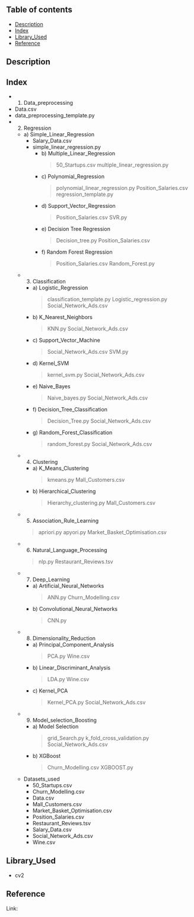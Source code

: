 ## Table of contents
* [Description](#description)
* [Index](#index)
* [Library_Used](#library_used)
* [Reference](#reference)

## Description


## Index
* 1) Data_preprocessing
 * Data.csv
 * data_preprocessing_template.py
* 2) Regression
  * a) Simple_Linear_Regression
    * Salary_Data.csv
    * simple_linear_regression.py
      * b) Multiple_Linear_Regression
        > 50_Startups.csv
        > multiple_linear_regression.py
      * c) Polynomial_Regression
        > polynomial_linear_regression.py
        > Position_Salaries.csv
        > regression_template.py
      * d) Support_Vector_Regression
        > Position_Salaries.csv
        > SVR.py
      * e) Decision Tree Regression
        > Decision_tree.py
        > Position_Salaries.csv
      * f) Random Forest Regression
        > Position_Salaries.csv
        > Random_Forest.py
  * 3) Classification
    * a) Logistic_Regression
      > classification_template.py
      > Logistic_regression.py
      > Social_Network_Ads.csv
    * b) K_Nearest_Neighbors
      > KNN.py
      > Social_Network_Ads.csv
    * c) Support_Vector_Machine
      > Social_Network_Ads.csv
      > SVM.py
    * d) Kernel_SVM
      > kernel_svm.py
      > Social_Network_Ads.csv
    * e) Naive_Bayes
      > Naive_bayes.py
      > Social_Network_Ads.csv
    * f) Decision_Tree_Classification
      > Decision_Tree.py
      > Social_Network_Ads.csv
    * g) Random_Forest_Classification
      > random_forest.py
      > Social_Network_Ads.csv
  * 4) Clustering
    * a) K_Means_Clustering
      > kmeans.py
      > Mall_Customers.csv
    * b) Hierarchical_Clustering
      > Hierarchy_clustering.py
      > Mall_Customers.csv
  * 5) Association_Rule_Learning
    > apriori.py
    > apyori.py
    > Market_Basket_Optimisation.csv
  * 6) Natural_Language_Processing
    > nlp.py
    > Restaurant_Reviews.tsv
  * 7) Deep_Learning
    * a) Artificial_Neural_Networks
      > ANN.py
      > Churn_Modelling.csv
    * b) Convolutional_Neural_Networks
      > CNN.py
  * 8) Dimensionality_Reduction
    * a) Principal_Component_Analysis
      > PCA.py
      > Wine.csv
    * b) Linear_Discriminant_Analysis
      > LDA.py
      > Wine.csv
    * c) Kernel_PCA
      > Kernel_PCA.py
      > Social_Network_Ads.csv
  * 9) Model_selection_Boosting
    * a) Model Selection
      > grid_Search.py
      > k_fold_cross_validation.py
      > Social_Network_Ads.csv
    * b) XGBoost
      > Churn_Modelling.csv
      > XGBOOST.py
  * Datasets_used
    * 50_Startups.csv
    * Churn_Modelling.csv
    * Data.csv
    * Mall_Customers.csv
    * Market_Basket_Optimisation.csv
    * Position_Salaries.csv
    * Restaurant_Reviews.tsv
    * Salary_Data.csv
    * Social_Network_Ads.csv
    * Wine.csv
    

## Library_Used
* cv2

## Reference

Link:


